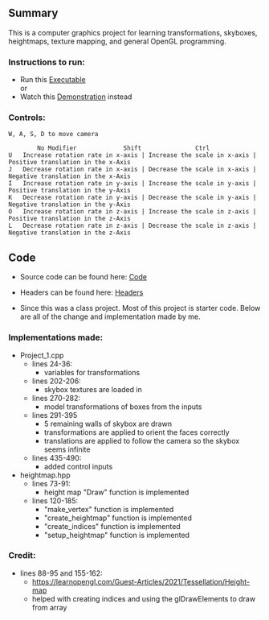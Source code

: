 ## Summary
This is a computer graphics project for learning transformations, skyboxes, heightmaps, texture mapping, and general OpenGL programming. 

### Instructions to run:
- Run this [Executable](./Project_1/Project_1.exe) <br>
or
- Watch this [Demonstration](./Results/Project1_demostration.mkv) instead

### Controls:

	W, A, S, D to move camera

			No Modifier				Shift				Ctrl
	U 	Increase rotation rate in x-axis | Increase the scale in x-axis | Positive translation in the x-Axis
	J 	Decrease rotation rate in x-axis | Decrease the scale in x-axis | Negative translation in the x-Axis
	I 	Increase rotation rate in y-axis | Increase the scale in y-axis | Positive translation in the y-Axis
	K 	Decrease rotation rate in y-axis | Decrease the scale in y-axis | Negative translation in the y-Axis
	O 	Increase rotation rate in z-axis | Increase the scale in z-axis | Positive translation in the z-Axis
	L 	Decrease rotation rate in z-axis | Decrease the scale in z-axis | Negative translation in the z-Axis

## Code
- Source code can be found here: [Code](./Project_1/Sources/Project1.cpp)

- Headers can be found here: [Headers](./Project_1/Headers/)

- Since this was a class project. Most of this project is starter code. Below are all of the change and implementation made by me.

### Implementations made:
- Project_1.cpp
	- lines 24-36:
		- variables for transformations
	- lines 202-206:
		- skybox textures are loaded in
	- lines 270-282:
		- model transformations of boxes from the inputs
	- lines 291-395
		- 5 remaining walls of skybox are drawn
		- transformations are applied to orient the faces correctly
		- translations are applied to follow the camera so the skybox seems infinite 
	- lines 435-490:
		- added control inputs
- heightmap.hpp
	- lines 73-91:
		- height map "Draw" function is implemented
	- lines 120-185:
		- "make_vertex" function is implemented
		- "create_heightmap" function is implemented
		- "create_indices" function is implemented
		- "setup_heightmap" function is implemented

### Credit:
- lines 88-95 and 155-162:  
	- https://learnopengl.com/Guest-Articles/2021/Tessellation/Height-map 
	- helped with creating indices and using the glDrawElements to draw from array